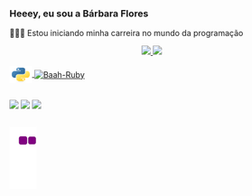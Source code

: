 ### Heeey, eu sou a Bárbara Flores

👩🏻‍💻 Estou iniciando minha carreira no mundo da programação

<div align="center">
  <a href="https://github.com/baahflores">
  <img height="180em" src="https://github-readme-stats.vercel.app/api?username=baahflores&show_icons=true&theme=dracula&include_all_commits=true&count_private=true"/>
  <img height="180em" src="https://github-readme-stats.vercel.app/api/top-langs/?username=baahflores&layout=compact&langs_count=7&theme=dracula"/>
  
</div>
<div style="display: inline_block"><br>
  <img align="center" alt="Baah-Python" height="30" width="40" src="https://raw.githubusercontent.com/devicons/devicon/master/icons/python/python-original.svg">
  <img align="center" alt="Baah-Ruby" height="30" width="40" 
src="https://cdn.jsdelivr.net/gh/devicons/devicon/icons/ruby/ruby-plain.svg">
</div>

##

<div>   
  <a href="https://www.instagram.com/baahflores" target="_blank"><img src="https://img.shields.io/badge/-Instagram-%23E4405F?style=for-the-badge&logo=instagram&logoColor=white" target="_blank"></a> 
  <a href = "floresbarbara.uf@mail.com"><img src="https://img.shields.io/badge/Gmail-D14836?style=for-the-badge&logo=gmail&logoColor=white"></a>  
  <a href="https://www.linkedin.com/in/barbaratcflores/" target="_blank"><img src="https://img.shields.io/badge/-LinkedIn-%230077B5?style=for-the-badge&logo=linkedin&logoColor=white" target="_blank"></a> 
</div>

##

  ![Snake animation](https://raw.githubusercontent.com/baahflores/baahflores/output/github-contribution-grid-snake.gif)
